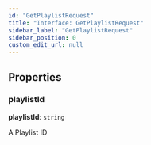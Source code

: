 ```yaml
---
id: "GetPlaylistRequest"
title: "Interface: GetPlaylistRequest"
sidebar_label: "GetPlaylistRequest"
sidebar_position: 0
custom_edit_url: null
---
```


## Properties

### playlistId

 **playlistId**: `string`

A Playlist ID
